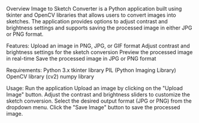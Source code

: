 Overview
Image to Sketch Converter is a Python application built using tkinter and OpenCV libraries that allows users to convert images into sketches. The application provides options to adjust contrast and brightness settings and supports saving the processed image in either JPG or PNG format.

Features:
Upload an image in PNG, JPG, or GIF format
Adjust contrast and brightness settings for the sketch conversion
Preview the processed image in real-time
Save the processed image in JPG or PNG format

Requirements:
Python 3.x
tkinter library
PIL (Python Imaging Library)
OpenCV library (cv2)
numpy library

Usage:
Run the application
Upload an image by clicking on the "Upload Image" button.
Adjust the contrast and brightness sliders to customize the sketch conversion.
Select the desired output format (JPG or PNG) from the dropdown menu.
Click the "Save Image" button to save the processed image.
